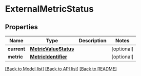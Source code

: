 # ExternalMetricStatus

## Properties
Name | Type | Description | Notes
------------ | ------------- | ------------- | -------------
**current** | [**MetricValueStatus**](MetricValueStatus.md) |  | [optional] 
**metric** | [**MetricIdentifier**](MetricIdentifier.md) |  | [optional] 

[[Back to Model list]](../README.md#documentation-for-models) [[Back to API list]](../README.md#documentation-for-api-endpoints) [[Back to README]](../README.md)


